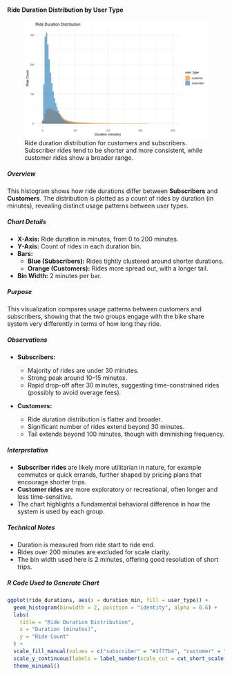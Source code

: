#### Ride Duration Distribution by User Type

<figure class="float-right">
  <a href="../images/Ride_Duration_Distribution.png" target="_blank" title="Select image to open full sized chart">
    <img src="../images/thumbnails/Ride_Duration_Distribution.png" alt="Histogram showing the distribution of ride durations for rides, split by user type. Subscriber rides are sharply concentrated under 30 minutes, while customer rides are more spread out with a longer tail.">
  </a>
  <figcaption>
    Ride duration distribution for customers and subscribers. Subscriber rides tend to be shorter and more consistent, while customer rides show a broader range.
  </figcaption>
</figure>

##### Overview

This histogram shows how ride durations differ between **Subscribers** and **Customers**. The distribution is plotted as a count of rides by duration (in minutes), revealing distinct usage patterns between user types.

##### Chart Details

- **X-Axis:** Ride duration in minutes, from 0 to 200 minutes.
- **Y-Axis:** Count of rides in each duration bin.
- **Bars:**
  - **Blue (Subscribers):** Rides tightly clustered around shorter durations.
  - **Orange (Customers):** Rides more spread out, with a longer tail.
- **Bin Width:** 2 minutes per bar.

##### Purpose

This visualization compares usage patterns between customers and subscribers, showing that the two groups engage with the bike share system very differently in terms of how long they ride.

##### Observations

- **Subscribers:**
  - Majority of rides are under 30 minutes.
  - Strong peak around 10–15 minutes.
  - Rapid drop-off after 30 minutes, suggesting time-constrained rides (possibly to avoid overage fees).

- **Customers:**
  - Ride duration distribution is flatter and broader.
  - Significant number of rides extend beyond 30 minutes.
  - Tail extends beyond 100 minutes, though with diminishing frequency.

##### Interpretation

- **Subscriber rides** are likely more utilitarian in nature, for example commutes or quick errands, further shaped by pricing plans that encourage shorter trips.
- **Customer rides** are more exploratory or recreational, often longer and less time-sensitive.
- The chart highlights a fundamental behavioral difference in how the system is used by each group.

##### Technical Notes

- Duration is measured from ride start to ride end.
- Rides over 200 minutes are excluded for scale clarity.
- The bin width used here is 2 minutes, offering good resolution of short trips.

##### R Code Used to Generate Chart

```r
ggplot(ride_durations, aes(x = duration_min, fill = user_type)) +
  geom_histogram(binwidth = 2, position = "identity", alpha = 0.6) +
  labs(
    title = "Ride Duration Distribution",
    x = "Duration (minutes)",
    y = "Ride Count"
  ) +
  scale_fill_manual(values = c("subscriber" = "#1f77b4", "customer" = "#ff7f0e")) +
  scale_y_continuous(labels = label_number(scale_cut = cut_short_scale())) +
  theme_minimal()
```

